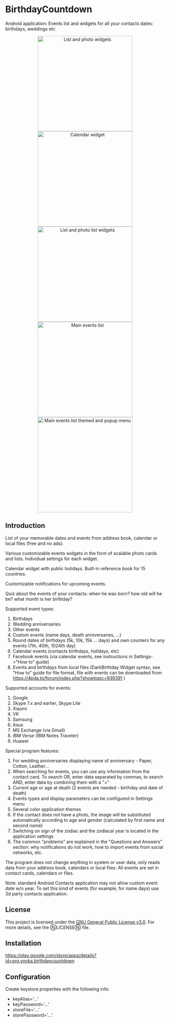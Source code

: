 # BirthdayCountdown

Android application: Events list and widgets for all your contacts dates: birthdays, weddings etc

<!--suppress HtmlDeprecatedAttribute -->
<p align="center">
<img src="https://github.com/VladimirBelov/BirthdayCountdown/assets/11346454/f4fc99f2-731d-43b6-8855-ad7edc631e5f" height=300 alt="List and photo widgets"> 
<img src="https://github.com/VladimirBelov/BirthdayCountdown/assets/11346454/129274cf-dfad-47f6-b0e4-bcb998222250" height=300 alt="Calendar widget"> 
<img src="https://github.com/VladimirBelov/BirthdayCountdown/assets/11346454/9e331194-af4e-4109-b3c3-a22a831b916c" height=300 alt="List and photo list widgets">
<br>
<img src="https://github.com/VladimirBelov/BirthdayCountdown/assets/11346454/f56401b8-571e-4ef8-b7d3-7b01752352f0" height=300 alt="Main events list">
<img src="https://github.com/VladimirBelov/BirthdayCountdown/assets/11346454/6d1c1b88-d3aa-407a-a945-ffd7f1cec182" height=300 alt="Main events list themed and popup menu">
</p>

## Introduction

List of your memorable dates and events from address book, calendar or local files (free and no ads).

Various customizable events widgets in the form of scalable photo cards and lists. Individual settings for each widget.

Calendar widget with public holidays. Built-in reference book for 15 countries.

Customizable notifications for upcoming events.

Quiz about the events of your contacts: when he was born? how old will he be? what month is her birthday?

Supported event types:
 1. Birthdays
 2. Wedding anniversaries
 3. Other events
 4. Custom events (name days, death anniversaries, ...)
 5. Round dates of birthdays (5k, 10k, 15k ... days) and own counters for any events (7th, 40th, 1024th day)
 6. Calendar events (contacts birthdays, holidays, etc)
 7. Facebook events (via calendar events, see instructions in Settings->"How to" guide)
 8. Events and birthdays from local files (DarkBirthday Widget syntax, see "How to" guide for file format, file with events can be downloaded from https://4pda.to/forum/index.php?showtopic=939391 )

Supported accounts for events:
 1. Google
 2. Skype 7.x and earlier, Skype Lite
 3. Xiaomi
 4. VK
 5. Samsung
 6. Asus
 7. MS Exchange (via Gmail)
 8. IBM Verse (IBM Notes Traveler)
 9. Huawei

Special program features: 
 1. For wedding anniversaries displaying name of anniversary - Paper, Cotton, Leather...
 2. When searching for events, you can use any information from the contact card. To search OR, enter data separated by commas, to search AND, enter data by combining them with a "+"
 3. Current age or age at death (2 events are needed - birthday and date of death)
 4. Events types and display parameters can be configured in Settings menu
 5. Several color application themes
 6. If the contact does not have a photo, the image will be substituted automatically according to age and gender (calculated by first name and second name)
 7. Switching on sign of the zodiac and the zodiacal year is located in the application settings
 8. The common "problems" are explained in the "Questions and Answers" section: why notifications do not work, how to import events from social networks, etc.

The program does not change anything in system or user data, only reads data from your address book, calendars or local files. All events are set in contact cards, calendars or files.

Note: standard Android Contacts application may not allow custom event date w/o year. To set this kind of events (for example, for name days) use 3d party contacts application.

## License

This project is licensed under the [GNU General Public License v3.0](LICENSE). For more details, see the ⓃLICENSEⓃ file.


## Installation

https://play.google.com/store/apps/details?id=org.vovka.birthdaycountdown

## Configuration

Create keystore.properties with the following info:

* keyAlias='...'
* keyPassword='...'
* storeFile='...'
* storePassword='...'

